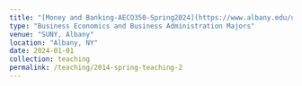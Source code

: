 ```yaml
---
title: "[Money and Banking-AECO350-Spring2024](https://www.albany.edu/undergraduate-bulletin/economics-courses.php)"
type: "Business Economics and Business Administration Majors"
venue: "SUNY, Albany"
location: "Albany, NY"
date: 2024-01-01
collection: teaching
permalink: /teaching/2014-spring-teaching-2
---
```


